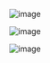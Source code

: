 ![image](https://user-images.githubusercontent.com/59584173/184354162-9d3599c5-6958-456a-bd46-12ff512b2ee7.png)


![image](https://user-images.githubusercontent.com/59584173/184354199-bb1b11aa-e8e2-4039-b80d-b351a7fa8f56.png)


![image](https://user-images.githubusercontent.com/59584173/184354215-6564cc9c-7877-48d4-a4cb-2994bac12c03.png)
